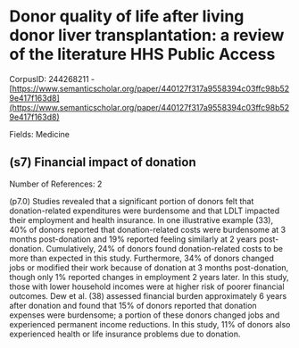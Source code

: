 # Donor quality of life after living donor liver transplantation: a review of the literature HHS Public Access

CorpusID: 244268211 - [https://www.semanticscholar.org/paper/440127f317a9558394c03ffc98b529e417f163d8](https://www.semanticscholar.org/paper/440127f317a9558394c03ffc98b529e417f163d8)

Fields: Medicine

## (s7) Financial impact of donation
Number of References: 2

(p7.0) Studies revealed that a significant portion of donors felt that donation-related expenditures were burdensome and that LDLT impacted their employment and health insurance. In one illustrative example (33), 40% of donors reported that donation-related costs were burdensome at 3 months post-donation and 19% reported feeling similarly at 2 years post-donation. Cumulatively, 24% of donors found donation-related costs to be more than expected in this study. Furthermore, 34% of donors changed jobs or modified their work because of donation at 3 months post-donation, though only 1% reported changes in employment 2 years later. In this study, those with lower household incomes were at higher risk of poorer financial outcomes. Dew et al. (38) assessed financial burden approximately 6 years after donation and found that 15% of donors reported that donation expenses were burdensome; a portion of these donors changed jobs and experienced permanent income reductions. In this study, 11% of donors also experienced health or life insurance problems due to donation.
